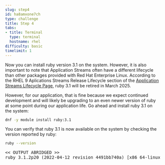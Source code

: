 ```yaml
---
slug: step4
id: ha8amxone7ch
type: challenge
title: Step 4
tabs:
- title: Terminal
  type: terminal
  hostname: rhel
difficulty: basic
timelimit: 1
---
```

Now you can install ruby version 3.1 on the system.  However, it is also important to note that Application Streams often have a different lifecycle than other packages provided with Red Hat Enterprise Linux.  According to the RHEL 9 Aplications Streams Release Lifecycle section of the [Application Streams Lifecycle Page](https://access.redhat.com/support/policy/updates/rhel-app-streams-life-cycle), ruby 3.1 will be retired in March 2025. 

However, for our application, that is fine because we expect continued development and will likely be upgrading to an even newer version of ruby at some point during our application life.  Go ahead and install ruby 3.1 on the system:

```bash
dnf -y module install ruby:3.1
```

You can verify that ruby 3.1 is now available on the system by checking the version reported by ruby:

```bash
ruby --version
```

<pre class="file">
<< OUTPUT ABRIDGED >>
ruby 3.1.2p20 (2022-04-12 revision 4491bb740a) [x86_64-linux]
</pre>

